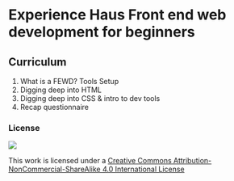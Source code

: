 # Experience Haus Front end web development for beginners

## Curriculum

1. What is a FEWD? Tools Setup
2. Digging deep into HTML
3. Digging deep into CSS & intro to dev tools
4. Recap questionnaire

### License

[![](https://i.creativecommons.org/l/by-nc-sa/4.0/88x31.png)](http://creativecommons.org/licenses/by-nc-sa/4.0)

This work is licensed under a [Creative Commons Attribution-NonCommercial-ShareAlike 4.0 International License](http://creativecommons.org/licenses/by-nc-sa/4.0)
